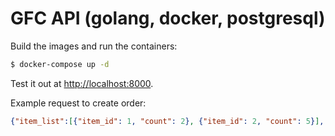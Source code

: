 # GFC API (golang, docker, postgresql)
 Build the images and run the containers:

```sh
$ docker-compose up -d
```
Test it out at [http://localhost:8000](http://localhost:8080).

 Example request to create order:
````json
{"item_list":[{"item_id": 1, "count": 2}, {"item_id": 2, "count": 5}], "status":"not ready"}
````